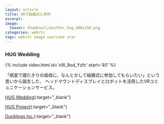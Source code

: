 ```yaml
---
layout: article
title: VRで結婚式に参列
excerpt: 
image:
  teaser: thumbnail/another_hug_400x250.png
categories: webrtc
tags: webrtc image usercase vrar
---
```


### HUG Wedding

{% include video.html id='xW_9od_Yzfc' start='40' %}

「病室で寝たきりの祖母に、なんとかして結婚式に参加してもらいたい」という思いから誕生した、
ヘッドマウントディスプレイとロボットを活用したVRコミュニケーションサービス。

[HUG Wedding](https://hugwedding.net){:target="_blank"}

[HUG Project](https://hugproject.net){:target="_blank"}

[Ducklings Inc.](https://ducklings.jp){:target="_blank"}
